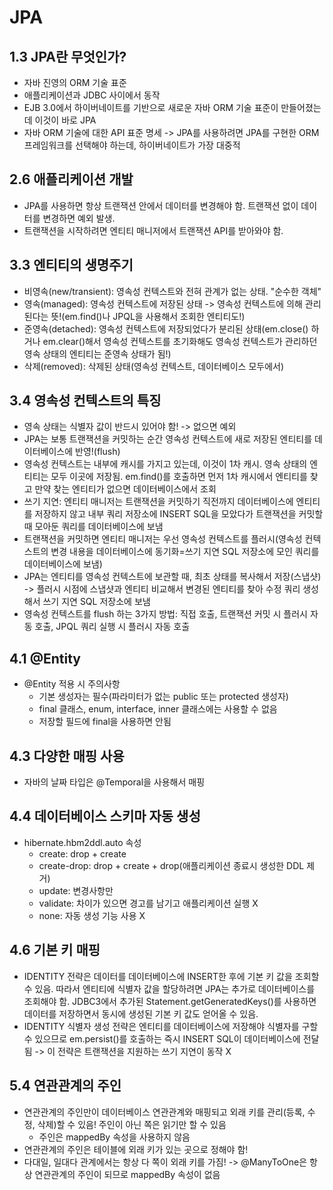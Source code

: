 # JPA

## 1.3 JPA란 무엇인가?
- 자바 진영의 ORM 기술 표준
- 애플리케이션과 JDBC 사이에서 동작
- EJB 3.0에서 하이버네이트를 기반으로 새로운 자바 ORM 기술 표준이 만들어졌는데 이것이 바로 JPA
- 자바 ORM 기술에 대한 API 표준 명세 -> JPA를 사용하려면 JPA를 구현한 ORM 프레임워크를 선택해야 하는데, 하이버네이트가 가장 대중적

## 2.6 애플리케이션 개발
- JPA를 사용하면 항상 트랜잭션 안에서 데이터를 변경해야 함. 트랜잭션 없이 데이터를 변경하면 예외 발생.
- 트랜잭션을 시작하려면 엔티티 매니저에서 트랜잭션 API를 받아와야 함.

## 3.3 엔티티의 생명주기
- 비영속(new/transient): 영속성 컨텍스트와 전혀 관계가 없는 상태. "순수한 객체"
- 영속(managed): 영속성 컨텍스트에 저장된 상태 -> 영속성 컨텍스트에 의해 관리된다는 뜻!(em.find()나 JPQL을 사용해서 조회한 엔티티도!)
- 준영속(detached): 영속성 컨텍스트에 저장되었다가 분리된 상태(em.close() 하거나 em.clear()해서 영속성 컨텍스트를 초기화해도 영속성 컨텍스트가 관리하던 영속 상태의 엔티티는 준영속 상태가 됨!)
- 삭제(removed): 삭제된 상태(영속성 컨텍스트, 데이터베이스 모두에서)

## 3.4 영속성 컨텍스트의 특징
- 영속 상태는 식별자 값이 반드시 있어야 함! -> 없으면 예외
- JPA는 보통 트랜잭션을 커밋하는 순간 영속성 컨텍스트에 새로 저장된 엔티티를 데이터베이스에 반영!(flush)
- 영속성 컨텍스트는 내부에 캐시를 가지고 있는데, 이것이 1차 캐시. 영속 상태의 엔티티는 모두 이곳에 저장됨.
  em.find()를 호출하면 먼저 1차 캐시에서 엔티티를 찾고 만약 찾는 엔티티가 없으면 데이터베이스에서 조회
- 쓰기 지연: 엔티티 매니저는 트랜잭션을 커밋하기 직전까지 데이터베이스에 엔티티를 저장하지 않고 내부 쿼리 저장소에 INSERT SQL을 모았다가 트랜잭션을 커밋할 때 모아둔 쿼리를 데이터베이스에 보냄
- 트랜잭션을 커밋하면 엔티티 매니저는 우선 영속성 컨텍스트를 플러시(영속성 컨텍스트의 변경 내용을 데이터베이스에 동기화=쓰기 지연 SQL 저장소에 모인 쿼리를 데이터베이스에 보냄)
- JPA는 엔티티를 영속성 컨텍스트에 보관할 때, 최초 상태를 복사해서 저장(스냅샷) -> 플러시 시점에 스냅샷과 엔티티 비교해서 변경된 엔티티를 찾아 수정 쿼리 생성해서 쓰기 지연 SQL 저장소에 보냄
- 영속성 컨텍스트를 flush 하는 3가지 방법: 직접 호출, 트랜잭션 커밋 시 플러시 자동 호출, JPQL 쿼리 실행 시 플러시 자동 호출

## 4.1 @Entity
- @Entity 적용 시 주의사항
  - 기본 생성자는 필수(파라미터가 없는 public 또는 protected 생성자)
  - final 클래스, enum, interface, inner 클래스에는 사용할 수 없음
  - 저장할 필드에 final을 사용하면 안됨

## 4.3 다양한 매핑 사용
- 자바의 날짜 타입은 @Temporal을 사용해서 매핑

## 4.4 데이터베이스 스키마 자동 생성
- hibernate.hbm2ddl.auto 속성
  - create: drop + create
  - create-drop: drop + create + drop(애플리케이션 종료시 생성한 DDL 제거)
  - update: 변경사항만
  - validate: 차이가 있으면 경고를 남기고 애플리케이션 실행 X
  - none: 자동 생성 기능 사용 X

## 4.6 기본 키 매핑
- IDENTITY 전략은 데이터를 데이터베이스에 INSERT한 후에 기본 키 값을 조회할 수 있음. 따라서 엔티티에 식별자 값을 할당하려면 JPA는 추가로 데이터베이스를 조회해야 함. JDBC3에서 추가된 Statement.getGeneratedKeys()를 사용하면 데이터를 저장하면서 동시에 생성된 기본 키 값도 얻어올 수 있음.
- IDENTITY 식별자 생성 전략은 엔티티를 데이터베이스에 저장해야 식별자를 구할 수 있으므로 em.persist()를 호출하는 즉시 INSERT SQL이 데이터베이스에 전달됨 -> 이 전략은 트랜잭션을 지원하는 쓰기 지연이 동작 X

## 5.4 연관관계의 주인
- 연관관계의 주인만이 데이터베이스 연관관계와 매핑되고 외래 키를 관리(등록, 수정, 삭제)할 수 있음! 주인이 아닌 쪽은 읽기만 할 수 있음
  - 주인은 mappedBy 속성을 사용하지 않음
- 연관관계의 주인은 테이블에 외래 키가 있는 곳으로 정해야 함!
- 다대일, 일대다 관계에서는 항상 다 쪽이 외래 키를 가짐! -> @ManyToOne은 항상 연관관계의 주인이 되므로 mappedBy 속성이 없음